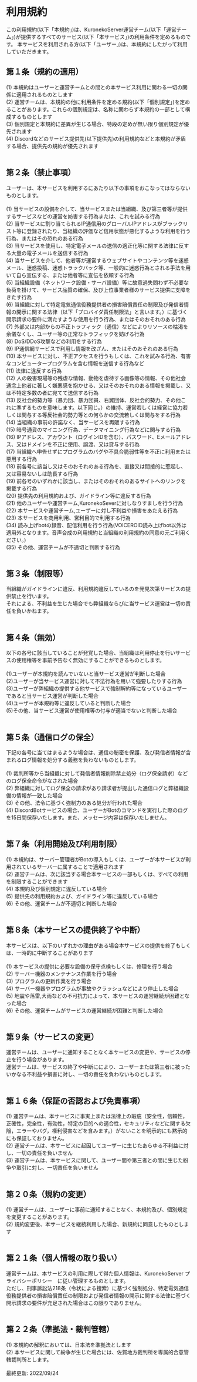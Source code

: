 
# 利用規約
この利用規約(以下「本規約」)は、KuronekoServer運営チーム(以下「運営チーム」)が提供するすべてのサービス(以下「本サービス」)の利用条件を定めるものです。 本サービスを利用される方(以下「ユーザー」)は、本規約にしたがって利用していただきます。<br>
## 第１条（規約の適用）<br>
(1) 本規約はユーザーと運営チームとの間との本サービス利用に関わる一切の関係に適用されるものとします<br>
(2) 運営チームは、本規約の他に利用条件を定める規約(以下「個別規定」)を定めることがあります。これらの個別規定は、名称に関わらず本規約の一部として構成するものとします<br>
(3) 個別規定と本規約に差異が生じる場合、特段の定めが無い限り個別規定が優先されます<br>
(4) Discordなどのサービス提供先(以下提供先)の利用規約などと本規約が矛盾する場合、提供先の規約が優先されます<br>
<br>
## 第２条（禁止事項）<br>
ユーザーは、本サービスを利用するにあたり以下の事項をおこなってはならないものとします。<br>
<br>
(1) 当サービスの設備を介して、当サービスまたは当組織、及び第三者等が提供するサービスなどの運営を妨害する行為または、これを試みる行為<br>
(2) 当サービスに割り当てられるIP通信用のグローバルIPアドレスがブラックリスト等に登録されたり、当組織の評価など信用状態が悪化するような利用を行う行為、またはその恐れのある行為<br>
(3) 当サービスを使用し、特定電子メールの送信の適正化等に関する法律に反する大量の電子メールを送信する行為<br>
(4) 当サービスを介して、他者等が運営するウェブサイトやコンテンツ等を迷惑メール、迷惑投稿、迷惑トラックバック等、一般的に迷惑行為とされる手法を用いて自ら宣伝する、または他者等に宣伝を依頼する行為<br>
(5) 当組織設備（ネットワーク設備・サーバ設備）等に故意過失問わず不必要な負荷を掛けて、サービス品質の確保、及び上位事業者様のサービス提供に支障をきたす行為<br>
(6) 当組織に対して特定電気通信役務提供者の損害賠償責任の制限及び発信者情報の開示に関する法律（以下「プロバイダ責任制限法」と言います。）に基づく開示請求の要件に満たすような使用を行う行為、またはそのおそれのある行為<br>
(7) 外部又は内部からの不正トラフィック（通信）などによりリソースの枯渇を余儀なくし、ユーザー等の正常なトラフィックを妨げる行為<br>
(8) DoS/DDoS攻撃などの利用をする行為<br>
(9) IP通信網サービスで利用し情報を改ざん、またはそのおそれのある行為<br>
(10) 本サービスに対し、不正アクセスを行うもしくは、これを試みる行為、有害なコンピュータープログラムを含む情報を送信する行為など<br>
(11) 法律に違反する行為<br>
(12) 人の殺害現場等の残虐な情報、動物を虐待する画像等の情報、その他社会通念上他者に著しく嫌悪感を抱かせる、又はそのおそれのある情報を掲載し、又は不特定多数の者に宛てて送信する行為<br>
(13) 反社会的勢力等（暴力団、暴力団員、右翼団体、反社会的勢力、その他これに準ずるものを意味します。以下同じ。）の維持、運営若しくは経営に協力若しくは関与する等反社会的勢力等との何らかの交流若しくは関与をする行為<br>
(14) 当組織の事前の許諾なく、当サービスを再販する行為<br>
(15) 暗号通貨のマイニング行為、データマイニング行為などに関与する行為<br>
(16) IPアドレス、アカウント（ログインIDを含む）、パスワード、Eメールアドレス、又はドメインを不正に使用、譲渡、又は貸与する行為<br>
(17) 当組織へ申告せずにプログラムのバグや不具合脆弱性等を不正に利用または悪用する行為<br>
(18) 前各号に該当し又はそのおそれのある行為を、直接又は間接的に惹起し、又は容易ないしは助長する行為<br>
(19) 前各号のいずれかに該当し、またはそのおそれのあるサイトへのリンクを掲載する行為<br>
(20) 提供先の利用規約および、ガイドライン等に違反する行為<br>
(21) 他のユーザーや運営チーム,KuronekoSeverに対しなりすましを行う行為<br>
(22) 本サービスや運営チーム,ユーザーに対し不利益や損害をあたえる行為<br>
(23) 本サービスを商用利用、営利目的で利用する行為<br>
(34) 読み上げbotの録音、配信利用を行う行為(VOICEROID読み上げbot以外は適用外となります。音声合成の利用規約と当組織の利用規約の同意の元ご利用ください。)<br>
(35) その他、運営チームが不適切と判断する行為<br>
<br>
## 第３条（制限等）
当組織がガイドラインに違反、利用規約違反しているのを発見次第サービスの提供禁止を行います。<br>
それによる、不利益を生じた場合でも弊組織ならびに当サービス運営は一切の責任を負いかねます。<br>
<br>
## 第４条（無効）
以下の各号に該当していることが発覚した場合、当組織は利用停止を行いサービスの使用権等を事前予告なく無効にすることができるものとします。<br>
<br>
(1)ユーザーが本規約を読んでいないと当サービス運営が判断した場合<br>
(2)ユーザーが当サービス運営に対して不法行為を用いて強要したりする行為<br>
(3)ユーザーが弊組織の提供する他サービスで強制解約等になっているユーザーであると当サービス運営が判断した場合<br>
(4)ユーザーが本規約等に違反していると判断した場合<br>
(5)その他、当サービス運営が使用権等の付与が適当でないと判断した場合<br>
<br>
## 第５条（通信ログの保全）
下記の各号に当てはまるような場合は、通信の秘密を保護、及び発信者情報が含まれるログ情報を処分する義務を負わないものとします。<br>
<br>
(1) 裁判所等から当組織に対して発信者情報削除禁止処分（ログ保全請求）などのログ保全命令がなされた場合<br>
(2) 弊組織に対してログ保全の請求があり請求者が提出した通信ログと弊組織設備の情報が一致した場合<br>
(3) その他、法令に基づく強制力のある処分が行われた場合<br>
(4) DiscordBotサービスの場合、ユーザーがBotのコマンドを実行した際のログを15日間保存いたします。また、メッセージ内容は保存いたしません。<br>
<br>
## 第７条（利用開始及び利用制限）
(1) 本規約は、サーバー管理者がBotの導入もしくは、ユーザーが本サービスが利用されているサーバーに属することで適用されます<br>
(2) 運営チームは、次に該当する場合本サービスの一部もしくは、すべての利用を制限することができます<br>
(4) 本規約及び個別規定に違反している場合<br>
(5) 提供先の利用規約および、ガイドライン等に違反している場合<br>
(6) その他、運営チームが不適切と判断した場合<br>
<br>
## 第８条（本サービスの提供終了や中断）
本サービスは、以下のいずれかの理由がある場合本サービスの提供を終了もしくは、一時的に中断することがあります<br>
<br>
(1) 本サービスの提供に必要な設備の保守点検もしくは、修理を行う場合<br>
(2) サーバー機器のメンテナンス作業を行う場合<br>
(3) プログラムの更新作業を行う場合<br>
(4) サーバー機器やプログラムが事故やクラッシュなどにより停止した場合<br>
(5) 地震や落雷,大雨などの不可抗力によって、本サービスの運営継続が困難となった場合<br>
(6) その他、運営チームがサービスの運営継続が困難と判断した場合<br>
<br>
## 第９条（サービスの変更）
運営チームは、ユーザーに通知することなく本サービスの変更や、サービスの停止を行う場合があります。<br>
運営チームは、サービスの終了や中断ににより、ユーザーまたは第三者に被ったいかなる不利益や損害に対し、一切の責任を負わないものとします。<br>
<br>
## 第１６条（保証の否認および免責事項）
(1) 運営チームは、本サービスに事実上または法律上の瑕疵（安全性，信頼性，正確性，完全性，有効性，特定の目的への適合性，セキュリティなどに関する欠陥，エラーやバグ，権利侵害などを含みます。）がないことを明示的にも黙示的にも保証しておりません。<br>
(2) 運営チームは、本サービスに起因してユーザーに生じたあらゆる不利益に対し、一切の責任を負いません<br>
(3) 運営チームは、本サービスに関して、ユーザー間や第三者との間に生じた紛争や取引に対し、一切責任を負いません<br>
<br>
## 第２０条（規約の変更）
(1) 運営チームは、ユーザーに事前に通知することなく、本規約及び、個別規定を変更することがあります。<br>
(2) 規約変更後、本サービスを継続利用した場合、新規約に同意したものとします<br>
<br>
## 第２１条（個人情報の取り扱い）
運営チームは、本サービスの利用に際して得た個人情報は、KuronekoServer プライバシーポリシー　に従い管理するものとします。<br>
ただし、刑事訴訟法218条（令状による捜索）に基づく強制処分、特定電気通信役務提供者の損害賠償責任の制限および発信者情報の開示に関する法律に基づく開示請求の要件が充足された場合はこの限りでありません。<br>
<br>
## 第２２条（準拠法・裁判管轄）
(1) 本規約の解釈においては、日本法を準拠法とします<br>
(2) 本サービスに関して紛争が生じた場合には、佐賀地方裁判所を専属的合意管轄裁判所とします。<br>
<br>
最終更新: 2022/09/24
